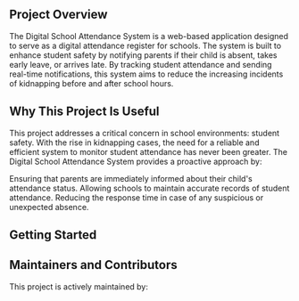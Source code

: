 ## Project Overview
The Digital School Attendance System is a web-based application designed to serve as a digital attendance register for schools. The system is built to enhance student safety by notifying parents if their child is absent, takes early leave, or arrives late. By tracking student attendance and sending real-time notifications, this system aims to reduce the increasing incidents of kidnapping before and after school hours.

## Why This Project Is Useful
This project addresses a critical concern in school environments: student safety. With the rise in kidnapping cases, the need for a reliable and efficient system to monitor student attendance has never been greater. The Digital School Attendance System provides a proactive approach by:

Ensuring that parents are immediately informed about their child's attendance status.
Allowing schools to maintain accurate records of student attendance.
Reducing the response time in case of any suspicious or unexpected absence.

## Getting Started

## Maintainers and Contributors
This project is actively maintained by:
